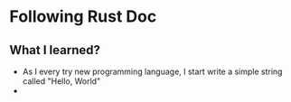 # Following Rust Doc

## What I learned?
- As I every try new programming language, I start write a simple string called "Hello, World"
- 
